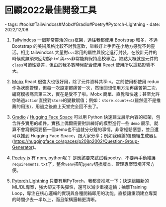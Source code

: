 # 回顧2022最佳開發工具

<document-info>
- tags: #tools#Tailwindcss#Mobx#Gradio#Poetry#Pytorch-Lightning
- date: 2022/12/08
</document-info>

1. [Tailwindcss](https://tailwindcss.com)
一個非常靈活的`css`框架，過往我都使用 Bootstrap 較多，不過 Bootstrap 的美術風格比較不討我喜歡，雖較好上手但在小地方感覺不夠靈活。相比 tailwindcss 大量對`css`常用的屬性與設定進行封裝，在設計元件的時候就無須來回切換`html`與`css`非常能夠保持高校專注。缺點大概就是元件的`class`可讀性變差，但由於我多數時候配合使用 React 使用所以這點影響不大。

2. [Mobx](https://mobx.js.org)
React 很強大也很好用，除了元件資料共享:<。之前使用都使用 redux 作為狀態管理，但每一次設定都痛苦一次，然後回想使用方法再痛苦第二次，編寫模板痛苦第三次，實在是受不了啦。Mobx 簡單、直覺和快速；甚至允許你略過`action`直接對`store`的變數賦值；例如：`store.count+=1`(雖然這不是推薦的用法)，用過之後直上天堂完全回不去了。

3. [Gradio](https://gradio.app/) / [Hugging Face Space](https://huggingface.co/spaces)
可以用 Python 快速建立展示內容的框架，包含許多實用的組件。實務上偶爾需要對訓練好的模型進行一些 `demo` 展示。就算不會寫網頁要搭一個demo也不過就分分鐘的事情，非常輕鬆愜意，並且還可以推到 Hugging Face Space，跟大家分享；例如我碩論的[題組生成器]。(https://huggingface.co/spaces/p208p2002/Question-Group-Generator)。


4. [Poetry](https://python-poetry.org/)
js 有 npm, python呢？ 是應該要來試試看poetry，不要再手動維護`requirements.txt`了，整合`venv`搭配`pyenv`切換版本、管理專案環境非常方便。

5. [Pytorch Lightning](https://www.pytorchlightning.ai/)
只要有用PyTorch，我都會推坑一下；快速組織新的ML/DL專案，強大卻又不失彈性，還可以減少重複造輪；抽離Training Loop，專注在核心邏輯的實現與各種開箱即用的功能。直接讓重頭建立專案的時間少去一半以上，而且架構邏輯更清晰。